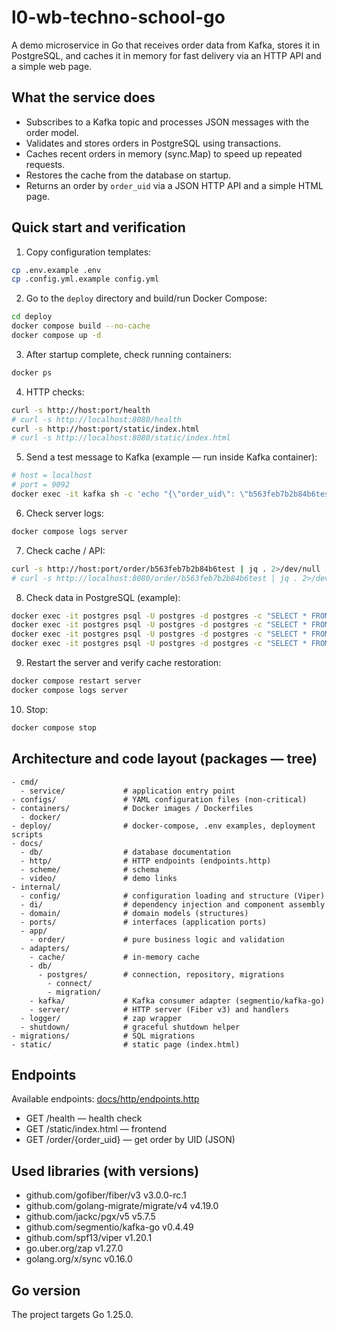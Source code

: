 # l0-wb-techno-school-go

A demo microservice in Go that receives order data from Kafka, stores it in PostgreSQL, and caches it in memory for fast delivery via an HTTP API and a simple web page.

## What the service does
- Subscribes to a Kafka topic and processes JSON messages with the order model.
- Validates and stores orders in PostgreSQL using transactions.
- Caches recent orders in memory (sync.Map) to speed up repeated requests.
- Restores the cache from the database on startup.
- Returns an order by `order_uid` via a JSON HTTP API and a simple HTML page.

## Quick start and verification
1. Copy configuration templates:
```bash
cp .env.example .env
cp .config.yml.example config.yml
```

2. Go to the `deploy` directory and build/run Docker Compose:
```bash
cd deploy
docker compose build --no-cache
docker compose up -d
```

3. After startup complete, check running containers:
```bash
docker ps
```

4. HTTP checks:
```bash
curl -s http://host:port/health
# curl -s http://localhost:8080/health
curl -s http://host:port/static/index.html
# curl -s http://localhost:8080/static/index.html
```

5. Send a test message to Kafka (example — run inside Kafka container):
```bash
# host = localhost
# port = 9092
docker exec -it kafka sh -c 'echo "{\"order_uid\": \"b563feb7b2b84b6test\", \"track_number\": \"WBILMTESTTRACK\", \"entry\": \"WBIL\", \"delivery\": {\"name\": \"Test Testov\", \"phone\": \"+9720000000\", \"zip\": \"2639809\", \"city\": \"Kiryat Mozkin\", \"address\": \"Ploshad Mira 15\", \"region\": \"Kraiot\", \"email\": \"test@gmail.com\"}, \"payment\": {\"transaction\": \"b563feb7b2b84b6test\", \"request_id\": \"\", \"currency\": \"USD\", \"provider\": \"wbpay\", \"amount\": 1817, \"payment_dt\": 1637907727, \"bank\": \"alpha\", \"delivery_cost\": 1500, \"goods_total\": 317, \"custom_fee\": 0}, \"items\": [{\"chrt_id\": 9934930, \"track_number\": \"WBILMTESTTRACK\", \"price\": 453, \"rid\": \"ab4219087a764ae0btest\", \"name\": \"Mascaras\", \"sale\": 30, \"size\": \"0\", \"total_price\": 317, \"nm_id\": 2389212, \"brand\": \"Vivienne Sabo\", \"status\": 202}], \"locale\": \"en\", \"internal_signature\": \"\", \"customer_id\": \"test\", \"delivery_service\": \"meest\", \"shardkey\": \"9\", \"sm_id\": 99, \"date_created\": \"2021-11-26T06:22:19Z\", \"oof_shard\": \"1\"}" | kafka-console-producer --broker-list host:port --topic orders'
```

6. Check server logs:
```bash
docker compose logs server
```

7. Check cache / API:
```bash
curl -s http://host:port/order/b563feb7b2b84b6test | jq . 2>/dev/null || curl -s http://host:port/order/b563feb7b2b84b6test
# curl -s http://localhost:8080/order/b563feb7b2b84b6test | jq . 2>/dev/null || curl -s http://localhost:8080/order/b563feb7b2b84b6test
```

8. Check data in PostgreSQL (example):
```bash
docker exec -it postgres psql -U postgres -d postgres -c "SELECT * FROM orders WHERE order_uid = 'b563feb7b2b84b6test';"
docker exec -it postgres psql -U postgres -d postgres -c "SELECT * FROM delivery WHERE order_uid = 'b563feb7b2b84b6test';"
docker exec -it postgres psql -U postgres -d postgres -c "SELECT * FROM payment WHERE order_uid = 'b563feb7b2b84b6test';"
docker exec -it postgres psql -U postgres -d postgres -c "SELECT * FROM items WHERE order_uid = 'b563feb7b2b84b6test';"
```

9. Restart the server and verify cache restoration:
```bash
docker compose restart server
docker compose logs server
```

10. Stop:
```bash
docker compose stop
```

## Architecture and code layout (packages — tree)
```
- cmd/
  - service/             # application entry point
- configs/               # YAML configuration files (non-critical)
- containers/            # Docker images / Dockerfiles
  - docker/
- deploy/                # docker-compose, .env examples, deployment scripts
- docs/
  - db/                  # database documentation
  - http/                # HTTP endpoints (endpoints.http)
  - scheme/              # schema
  - video/               # demo links
- internal/
  - config/              # configuration loading and structure (Viper)
  - di/                  # dependency injection and component assembly
  - domain/              # domain models (structures)
  - ports/               # interfaces (application ports)
  - app/
    - order/             # pure business logic and validation
  - adapters/
    - cache/             # in-memory cache
    - db/
      - postgres/        # connection, repository, migrations
        - connect/
        - migration/
    - kafka/             # Kafka consumer adapter (segmentio/kafka-go)
    - server/            # HTTP server (Fiber v3) and handlers
  - logger/              # zap wrapper
  - shutdown/            # graceful shutdown helper
- migrations/            # SQL migrations
- static/                # static page (index.html)
```
## Endpoints
Available endpoints: [docs/http/endpoints.http](docs/http/endpoints.http)
- GET /health — health check
- GET /static/index.html — frontend
- GET /order/{order_uid} — get order by UID (JSON)

## Used libraries (with versions)
- github.com/gofiber/fiber/v3 v3.0.0-rc.1
- github.com/golang-migrate/migrate/v4 v4.19.0
- github.com/jackc/pgx/v5 v5.7.5
- github.com/segmentio/kafka-go v0.4.49
- github.com/spf13/viper v1.20.1
- go.uber.org/zap v1.27.0
- golang.org/x/sync v0.16.0

## Go version
The project targets Go 1.25.0.
